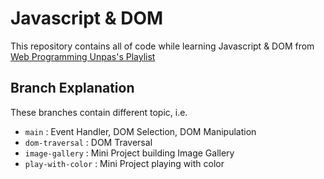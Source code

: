 # Javascript & DOM

This repository contains all of code while learning Javascript & DOM from [Web Programming Unpas's Playlist](https://www.youtube.com/watch?v=aT60R1cySLM&list=PLFIM0718LjIWB3YRoQbQh82ZewAGtE2-3)

## Branch Explanation

These branches contain different topic, i.e.

- `main` : Event Handler, DOM Selection, DOM Manipulation
- `dom-traversal` : DOM Traversal
- `image-gallery` : Mini Project building Image Gallery
- `play-with-color` : Mini Project playing with color
